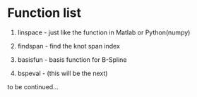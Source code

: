 # Function list

1. linspace - just like the function in Matlab or Python(numpy)

2. findspan - find the knot span index

3. basisfun - basis function for B-Spline

4. bspeval - (this will be the next)

to be continued...
